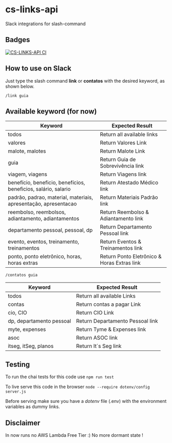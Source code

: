 # cs-links-api

Slack integrations for slash-command

## Badges

[![CS-LINKS-API CI](https://github.com/concretesolutions/cs-links-api/workflows/CS-LINKS-API%20CI/badge.svg)](https://github.com/concretesolutions/cs-links-api/actions?query=workflow%3A%22CS-LINKS-API+CI%22)
## How to use on Slack

Just type the slash command **link** or **contatos** with the desired keyword, as shown below.

`/link guia`

## Available keyword (for now)

| Keyword                                                         | Expected Result                             |
| --------------------------------------------------------------- | ------------------------------------------- |
| todos                                                           | Return all available links                  |
| valores                                                         | Return Valores Link                         |
| malote, malotes                                                 | Return Malote Link                          |
| guia                                                            | Return Guia de Sobrevivência link           |
| viagem, viagens                                                 | Return Viagens link                         |
| benefício, beneficio, benefícios, beneficios, salário, salario  | Return Atestado Médico      link            |
| padrão, padrao, material, materiais, apresentação, apresentacao | Return Materiais Padrão link                |
| reembolso, reembolsos, adiantamento, adiantamentos              | Return Reembolso & Adiantamento link        |
| departamento pessoal, pessoal, dp                               | Return Departamento Pessoal     link        |
| evento, eventos, treinamento, treinamentos                      | Return Eventos & Treinamentos   link        |
| ponto, ponto eletrônico, horas, horas extras                    | Return Ponto Eletrônico & Horas Extras link |

`/contatos guia`

| Keyword                                                         | Expected Result                             |
| --------------------------------------------------------------- | ------------------------------------------- |
| todos                                                           | Return all available Links                  |
| contas                                                          | Return contas a pagar Link                  |
| cio, CIO                                                        | Return CIO Link                             |
| dp, departamento pessoal                                        | Return Departamento Pessoal link            |
| myte, expenses                                                  | Return Tyme & Expenses link                 |
| asoc                                                            | Return ASOC link                            |
| itseg, itSeg, planos                                            | Return It´s Seg link                        |

## Testing

To run the chai tests for this code use
```npm run test```

To live serve this code in the browser
```node --require dotenv/config server.js```

Before serving make sure you have a _dotenv_ file (.env) with the environment variables as dummy links.

## **Disclaimer**

 In now runs no AWS Lambda Free Tier :) No more dormant state ! 
